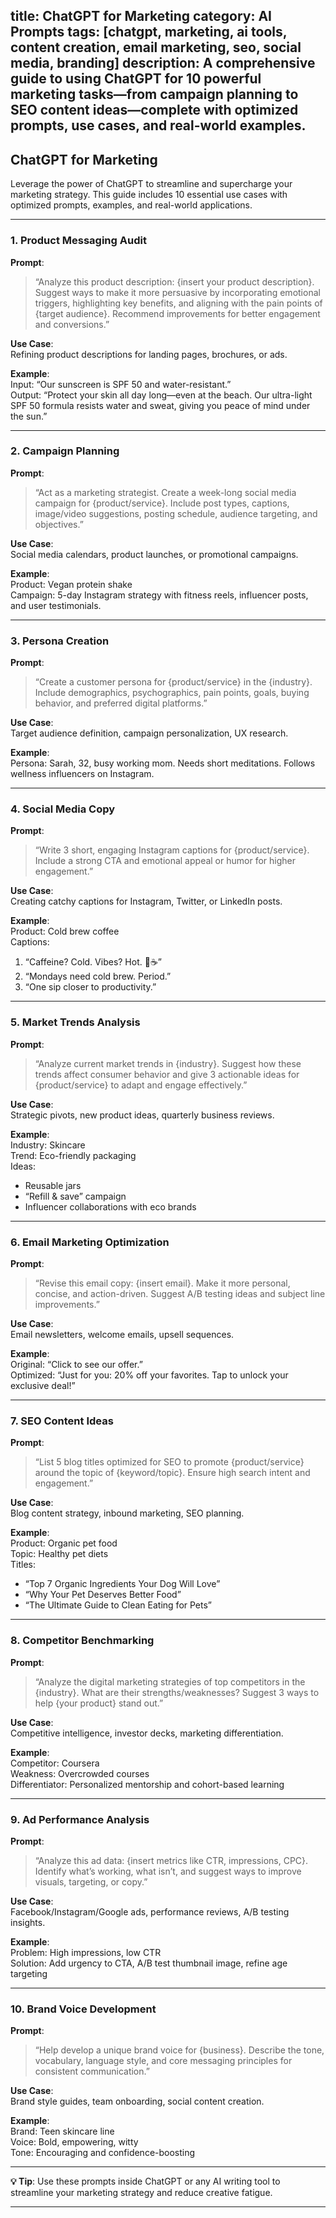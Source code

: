 title: ChatGPT for Marketing
category: AI Prompts
tags: [chatgpt, marketing, ai tools, content creation, email marketing, seo, social media, branding]
description: A comprehensive guide to using ChatGPT for 10 powerful marketing tasks—from campaign planning to SEO content ideas—complete with optimized prompts, use cases, and real-world examples.
---

## ChatGPT for Marketing

Leverage the power of ChatGPT to streamline and supercharge your marketing strategy. This guide includes 10 essential use cases with optimized prompts, examples, and real-world applications.

---

### 1. **Product Messaging Audit**

**Prompt**:  
> “Analyze this product description: {insert your product description}. Suggest ways to make it more persuasive by incorporating emotional triggers, highlighting key benefits, and aligning with the pain points of {target audience}. Recommend improvements for better engagement and conversions.”

**Use Case**:  
Refining product descriptions for landing pages, brochures, or ads.

**Example**:  
Input: “Our sunscreen is SPF 50 and water-resistant.”  
Output: “Protect your skin all day long—even at the beach. Our ultra-light SPF 50 formula resists water and sweat, giving you peace of mind under the sun.”

---

### 2. **Campaign Planning**

**Prompt**:  
> “Act as a marketing strategist. Create a week-long social media campaign for {product/service}. Include post types, captions, image/video suggestions, posting schedule, audience targeting, and objectives.”

**Use Case**:  
Social media calendars, product launches, or promotional campaigns.

**Example**:  
Product: Vegan protein shake  
Campaign: 5-day Instagram strategy with fitness reels, influencer posts, and user testimonials.

---

### 3. **Persona Creation**

**Prompt**:  
> “Create a customer persona for {product/service} in the {industry}. Include demographics, psychographics, pain points, goals, buying behavior, and preferred digital platforms.”

**Use Case**:  
Target audience definition, campaign personalization, UX research.

**Example**:  
Persona: Sarah, 32, busy working mom. Needs short meditations. Follows wellness influencers on Instagram.

---

### 4. **Social Media Copy**

**Prompt**:  
> “Write 3 short, engaging Instagram captions for {product/service}. Include a strong CTA and emotional appeal or humor for higher engagement.”

**Use Case**:  
Creating catchy captions for Instagram, Twitter, or LinkedIn posts.

**Example**:  
Product: Cold brew coffee  
Captions:  
1. “Caffeine? Cold. Vibes? Hot. 🧊☕”  
2. “Mondays need cold brew. Period.”  
3. “One sip closer to productivity.”

---

### 5. **Market Trends Analysis**

**Prompt**:  
> “Analyze current market trends in {industry}. Suggest how these trends affect consumer behavior and give 3 actionable ideas for {product/service} to adapt and engage effectively.”

**Use Case**:  
Strategic pivots, new product ideas, quarterly business reviews.

**Example**:  
Industry: Skincare  
Trend: Eco-friendly packaging  
Ideas:  
- Reusable jars  
- “Refill & save” campaign  
- Influencer collaborations with eco brands

---

### 6. **Email Marketing Optimization**

**Prompt**:  
> “Revise this email copy: {insert email}. Make it more personal, concise, and action-driven. Suggest A/B testing ideas and subject line improvements.”

**Use Case**:  
Email newsletters, welcome emails, upsell sequences.

**Example**:  
Original: “Click to see our offer.”  
Optimized: “Just for you: 20% off your favorites. Tap to unlock your exclusive deal!”

---

### 7. **SEO Content Ideas**

**Prompt**:  
> “List 5 blog titles optimized for SEO to promote {product/service} around the topic of {keyword/topic}. Ensure high search intent and engagement.”

**Use Case**:  
Blog content strategy, inbound marketing, SEO planning.

**Example**:  
Product: Organic pet food  
Topic: Healthy pet diets  
Titles:  
- “Top 7 Organic Ingredients Your Dog Will Love”  
- “Why Your Pet Deserves Better Food”  
- “The Ultimate Guide to Clean Eating for Pets”

---

### 8. **Competitor Benchmarking**

**Prompt**:  
> “Analyze the digital marketing strategies of top competitors in the {industry}. What are their strengths/weaknesses? Suggest 3 ways to help {your product} stand out.”

**Use Case**:  
Competitive intelligence, investor decks, marketing differentiation.

**Example**:  
Competitor: Coursera  
Weakness: Overcrowded courses  
Differentiator: Personalized mentorship and cohort-based learning

---

### 9. **Ad Performance Analysis**

**Prompt**:  
> “Analyze this ad data: {insert metrics like CTR, impressions, CPC}. Identify what’s working, what isn’t, and suggest ways to improve visuals, targeting, or copy.”

**Use Case**:  
Facebook/Instagram/Google ads, performance reviews, A/B testing insights.

**Example**:  
Problem: High impressions, low CTR  
Solution: Add urgency to CTA, A/B test thumbnail image, refine age targeting

---

### 10. **Brand Voice Development**

**Prompt**:  
> “Help develop a unique brand voice for {business}. Describe the tone, vocabulary, language style, and core messaging principles for consistent communication.”

**Use Case**:  
Brand style guides, team onboarding, social content creation.

**Example**:  
Brand: Teen skincare line  
Voice: Bold, empowering, witty  
Tone: Encouraging and confidence-boosting

---

**💡 Tip**: Use these prompts inside ChatGPT or any AI writing tool to streamline your marketing strategy and reduce creative fatigue.

---